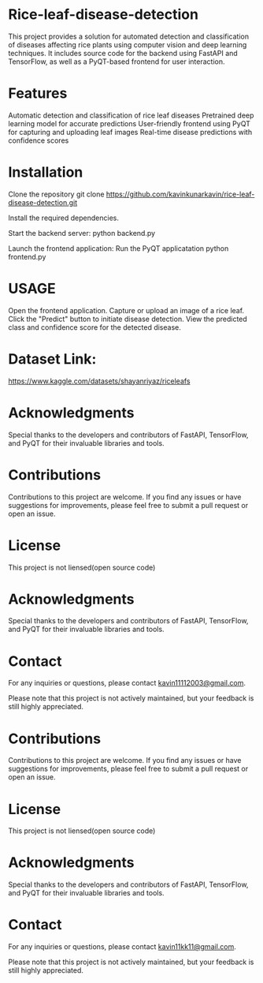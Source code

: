 # Rice-leaf-disease-detection

This project provides a solution for automated detection and classification of diseases affecting rice plants using computer vision and deep learning techniques. It includes source code for the backend using FastAPI and TensorFlow, as well as a PyQT-based frontend for user interaction.

# Features

Automatic detection and classification of rice leaf diseases Pretrained deep learning model for accurate predictions User-friendly frontend using PyQT for capturing and uploading leaf images Real-time disease predictions with confidence scores

# Installation
Clone the repository git clone https://github.com/kavinkunarkavin/rice-leaf-disease-detection.git

Install the required dependencies.

Start the backend server: python backend.py

Launch the frontend application: Run the PyQT applicatation python frontend.py

# USAGE
Open the frontend application. Capture or upload an image of a rice leaf. Click the "Predict" button to initiate disease detection. View the predicted class and confidence score for the detected disease.

# Dataset Link:
https://www.kaggle.com/datasets/shayanriyaz/riceleafs

# Acknowledgments
Special thanks to the developers and contributors of FastAPI, TensorFlow, and PyQT for their invaluable libraries and tools.

# Contributions
Contributions to this project are welcome. If you find any issues or have suggestions for improvements, please feel free to submit a pull request or open an issue.

# License
This project is not liensed(open source code)

# Acknowledgments
Special thanks to the developers and contributors of FastAPI, TensorFlow, and PyQT for their invaluable libraries and tools.

# Contact
For any inquiries or questions, please contact kavin11112003@gmail.com.

Please note that this project is not actively maintained, but your feedback is still highly appreciated.

# Contributions
Contributions to this project are welcome. If you find any issues or have suggestions for improvements, please feel free to submit a pull request or open an issue.

# License
This project is not liensed(open source code)

# Acknowledgments
Special thanks to the developers and contributors of FastAPI, TensorFlow, and PyQT for their invaluable libraries and tools.

# Contact
For any inquiries or questions, please contact kavin11kk11@gmail.com.

Please note that this project is not actively maintained, but your feedback is still highly appreciated.
